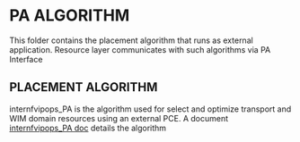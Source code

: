 # PA ALGORITHM
This folder contains the placement algorithm that runs as external application. Resource layer communicates with such algorithms via PA Interface



## PLACEMENT ALGORITHM
internfvipops_PA is the algorithm used for select and optimize transport and WIM domain resources using an external PCE. A document [ internfvipops_PA doc](internfvipops_PA/README.docx) details the algorithm

